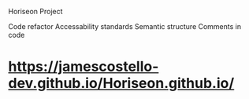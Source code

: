 Horiseon Project

Code refactor
Accessability standards
Semantic structure
Comments in code


# https://jamescostello-dev.github.io/Horiseon.github.io/


